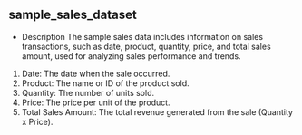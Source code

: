 ## sample_sales_dataset 


* Description
The sample sales data includes information on sales transactions, such as date, product, quantity, price, and total sales amount, used for analyzing sales performance and trends.
1. Date: The date when the sale occurred.
2. Product: The name or ID of the product sold.
3. Quantity: The number of units sold.
4. Price: The price per unit of the product.
5. Total Sales Amount: The total revenue generated from the sale (Quantity x Price).
